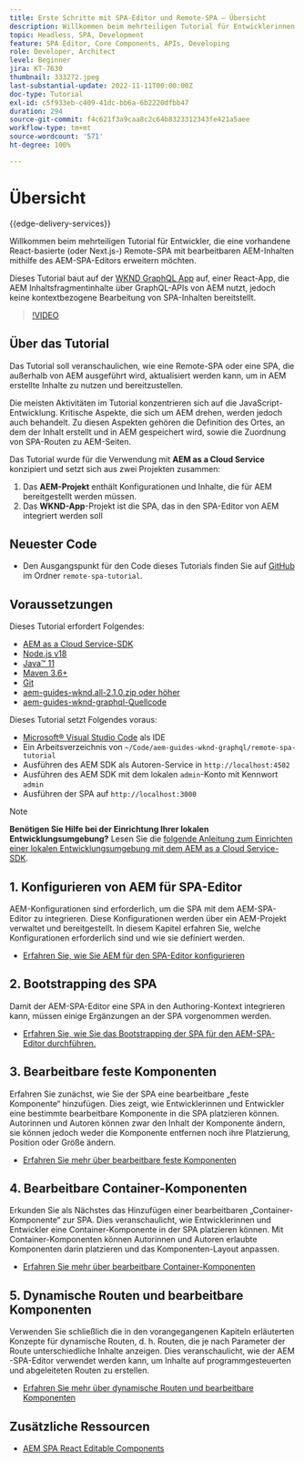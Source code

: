 ```yaml
---
title: Erste Schritte mit SPA-Editor und Remote-SPA – Übersicht
description: Willkommen beim mehrteiligen Tutorial für Entwicklerinnen und Entwickler, die eine vorhandene Remote-SPA mit bearbeitbaren AEM-Inhalten mithilfe des AEM-SPA-Editors erweitern möchten.
topic: Headless, SPA, Development
feature: SPA Editor, Core Components, APIs, Developing
role: Developer, Architect
level: Beginner
jira: KT-7630
thumbnail: 333272.jpeg
last-substantial-update: 2022-11-11T00:00:00Z
doc-type: Tutorial
exl-id: c5f933eb-c409-41dc-bb6a-6b2220dfbb47
duration: 294
source-git-commit: f4c621f3a9caa8c2c64b8323312343fe421a5aee
workflow-type: tm+mt
source-wordcount: '571'
ht-degree: 100%

---
```


# Übersicht

{{edge-delivery-services}}

Willkommen beim mehrteiligen Tutorial für Entwickler, die eine vorhandene React-basierte (oder Next.js-) Remote-SPA mit bearbeitbaren AEM-Inhalten mithilfe des AEM-SPA-Editors erweitern möchten.

Dieses Tutorial baut auf der [WKND GraphQL App](https://experienceleague.adobe.com/docs/experience-manager-learn/getting-started-with-aem-headless/graphql/overview.html?lang=de) auf, einer React-App, die AEM Inhaltsfragmentinhalte über GraphQL-APIs von AEM nutzt, jedoch keine kontextbezogene Bearbeitung von SPA-Inhalten bereitstellt.

>[!VIDEO](https://video.tv.adobe.com/v/333272?quality=12&learn=on)

## Über das Tutorial

Das Tutorial soll veranschaulichen, wie eine Remote-SPA oder eine SPA, die außerhalb von AEM ausgeführt wird, aktualisiert werden kann, um in AEM erstellte Inhalte zu nutzen und bereitzustellen.

Die meisten Aktivitäten im Tutorial konzentrieren sich auf die JavaScript-Entwicklung. Kritische Aspekte, die sich um AEM drehen, werden jedoch auch behandelt. Zu diesen Aspekten gehören die Definition des Ortes, an dem der Inhalt erstellt und in AEM gespeichert wird, sowie die Zuordnung von SPA-Routen zu AEM-Seiten.

Das Tutorial wurde für die Verwendung mit **AEM as a Cloud Service** konzipiert und setzt sich aus zwei Projekten zusammen:

1. Das __AEM-Projekt__ enthält Konfigurationen und Inhalte, die für AEM bereitgestellt werden müssen.
1. Das __WKND-App__-Projekt ist die SPA, das in den SPA-Editor von AEM integriert werden soll

## Neuester Code

+ Den Ausgangspunkt für den Code dieses Tutorials finden Sie auf [GitHub](https://github.com/adobe/aem-guides-wknd-graphql/tree/main/remote-spa-tutorial) im Ordner `remote-spa-tutorial`.

## Voraussetzungen

Dieses Tutorial erfordert Folgendes:

+ [AEM as a Cloud Service-SDK](https://experienceleague.adobe.com/docs/experience-manager-learn/cloud-service/local-development-environment-set-up/aem-runtime.html?lang=de)
+ [Node.js v18](https://nodejs.org/de/)
+ [Java™ 11](https://downloads.experiencecloud.adobe.com/content/software-distribution/en/general.html)
+ [Maven 3.6+](https://maven.apache.org/)
+ [Git](https://git-scm.com/downloads)
+ [aem-guides-wknd.all-2.1.0.zip oder höher](https://github.com/adobe/aem-guides-wknd/releases)
+ [aem-guides-wknd-graphql-Quellcode](https://github.com/adobe/aem-guides-wknd-graphql/tree/main)

Dieses Tutorial setzt Folgendes voraus:

+ [Microsoft® Visual Studio Code](https://visualstudio.microsoft.com/) als IDE
+ Ein Arbeitsverzeichnis von `~/Code/aem-guides-wknd-graphql/remote-spa-tutorial`
+ Ausführen des AEM SDK als Autoren-Service in `http://localhost:4502`
+ Ausführen des AEM SDK mit dem lokalen `admin`-Konto mit Kennwort `admin`
+ Ausführen der SPA auf `http://localhost:3000`

>[!NOTE]
>
> **Benötigen Sie Hilfe bei der Einrichtung Ihrer lokalen Entwicklungsumgebung?** Lesen Sie die [folgende Anleitung zum Einrichten einer lokalen Entwicklungsumgebung mit dem AEM as a Cloud Service-SDK](https://experienceleague.adobe.com/docs/experience-manager-learn/cloud-service/local-development-environment-set-up/overview.html?lang=de).

## 1. Konfigurieren von AEM für SPA-Editor

AEM-Konfigurationen sind erforderlich, um die SPA mit dem AEM-SPA-Editor zu integrieren. Diese Konfigurationen werden über ein AEM-Projekt verwaltet und bereitgestellt. In diesem Kapitel erfahren Sie, welche Konfigurationen erforderlich sind und wie sie definiert werden.

+ [Erfahren Sie, wie Sie AEM für den SPA-Editor konfigurieren](./aem-configure.md)

## 2. Bootstrapping des SPA

Damit der AEM-SPA-Editor eine SPA in den Authoring-Kontext integrieren kann, müssen einige Ergänzungen an der SPA vorgenommen werden.

+ [Erfahren Sie, wie Sie das Bootstrapping der SPA für den AEM-SPA-Editor durchführen.](./spa-bootstrap.md)

## 3. Bearbeitbare feste Komponenten

Erfahren Sie zunächst, wie Sie der SPA eine bearbeitbare „feste Komponente“ hinzufügen. Dies zeigt, wie Entwicklerinnen und Entwickler eine bestimmte bearbeitbare Komponente in die SPA platzieren können. Autorinnen und Autoren können zwar den Inhalt der Komponente ändern, sie können jedoch weder die Komponente entfernen noch ihre Platzierung, Position oder Größe ändern.

+ [Erfahren Sie mehr über bearbeitbare feste Komponenten](./spa-fixed-component.md)

## 4. Bearbeitbare Container-Komponenten

Erkunden Sie als Nächstes das Hinzufügen einer bearbeitbaren „Container-Komponente“ zur SPA. Dies veranschaulicht, wie Entwicklerinnen und Entwickler eine Container-Komponente in der SPA platzieren können. Mit Container-Komponenten können Autorinnen und Autoren erlaubte Komponenten darin platzieren und das Komponenten-Layout anpassen.

+ [Erfahren Sie mehr über bearbeitbare Container-Komponenten](./spa-container-component.md)

## 5. Dynamische Routen und bearbeitbare Komponenten

Verwenden Sie schließlich die in den vorangegangenen Kapiteln erläuterten Konzepte für dynamische Routen, d. h. Routen, die je nach Parameter der Route unterschiedliche Inhalte anzeigen. Dies veranschaulicht, wie der AEM -SPA-Editor verwendet werden kann, um Inhalte auf programmgesteuerten und abgeleiteten Routen zu erstellen.

+ [Erfahren Sie mehr über dynamische Routen und bearbeitbare Komponenten](./spa-dynamic-routes.md)

## Zusätzliche Ressourcen

+ [AEM SPA React Editable Components](https://www.npmjs.com/package/@adobe/aem-react-editable-components)

